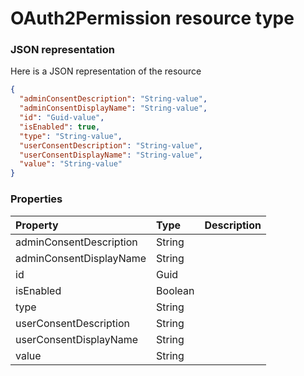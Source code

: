 # OAuth2Permission resource type



### JSON representation

Here is a JSON representation of the resource

<!-- {
  "blockType": "resource",
  "optionalProperties": [

  ],
  "@odata.type": "microsoft.graph.oauth2permission"
}-->

```json
{
  "adminConsentDescription": "String-value",
  "adminConsentDisplayName": "String-value",
  "id": "Guid-value",
  "isEnabled": true,
  "type": "String-value",
  "userConsentDescription": "String-value",
  "userConsentDisplayName": "String-value",
  "value": "String-value"
}

```
### Properties
| Property	   | Type	|Description|
|:---------------|:--------|:----------|
|adminConsentDescription|String||
|adminConsentDisplayName|String||
|id|Guid||
|isEnabled|Boolean||
|type|String||
|userConsentDescription|String||
|userConsentDisplayName|String||
|value|String||

<!-- uuid: 8fcb5dbc-d5aa-4681-8e31-b001d5168d79
2015-10-25 14:57:30 UTC -->
<!-- {
  "type": "#page.annotation",
  "description": "OAuth2Permission resource",
  "keywords": "",
  "section": "documentation",
  "tocPath": ""
}-->